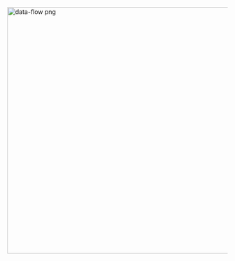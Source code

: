 
<img width="745" height="565" alt="data-flow png" src="https://github.com/user-attachments/assets/1760cf1a-88fc-4c35-8e8c-cca2632a6eb1" />
